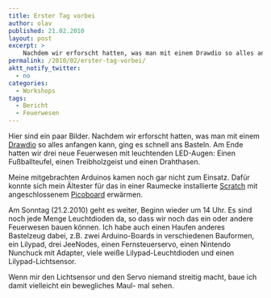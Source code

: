 ```yaml
---
title: Erster Tag vorbei
author: olav
published: 21.02.2010
layout: post
excerpt: >
    Nachdem wir erforscht hatten, was man mit einem Drawdio so alles anfangen kann, ging es schnell ans Basteln. Am Ende hatten wir drei neue Feuerwesen mit leuchtenden LED-Augen.
permalink: /2010/02/erster-tag-vorbei/
aktt_notify_twitter:
  - no
categories:
  - Workshops
tags:
  - Bericht
  - Feuerwesen
---
```

Hier sind ein paar Bilder. Nachdem wir erforscht hatten, was man mit einem [Drawdio][1] so alles anfangen kann, ging es schnell ans Basteln. Am Ende hatten wir drei neue Feuerwesen mit leuchtenden LED-Augen: Einen Fußballteufel, einen Treibholzgeist und einen Drahthasen.

Meine mitgebrachten Arduinos kamen noch gar nicht zum Einsatz. Dafür konnte sich mein Ältester für das in einer Raumecke installierte [Scratch][2] mit angeschlossenem [Picoboard][3] erwärmen.

Am Sonntag (21.2.2010) geht es weiter, Beginn wieder um 14 Uhr. Es sind noch jede Menge Leuchtdioden da, so dass wir noch das ein oder andere Feuerwesen bauen können. Ich habe auch einen Haufen anderes Bastelzeug dabei, z.B. zwei Arduino-Boards in verschiedenen Bauformen, ein Lilypad, drei JeeNodes, einen Fernsteuerservo, einen Nintendo Nunchuck mit Adapter, viele weiße Lilypad-Leuchtdioden und einen Lilypad-Lichtsensor.

Wenn mir den Lichtsensor und den Servo niemand streitig macht, baue ich damit vielleicht ein bewegliches Maul- mal sehen.

 [1]: /content/das-drawdio
 [2]: http://scratch.mit.edu/
 [3]: http://www.picocricket.com/picoboard.html
